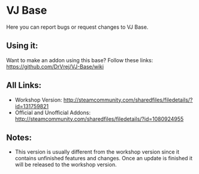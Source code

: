 # VJ Base
Here you can report bugs or request changes to VJ Base.

## Using it:
Want to make an addon using this base? Follow these links: https://github.com/DrVrej/VJ-Base/wiki

## All Links:
- Workshop Version: http://steamcommunity.com/sharedfiles/filedetails/?id=131759821
- Official and Unofficial Addons: http://steamcommunity.com/sharedfiles/filedetails/?id=1080924955

## Notes:
- This version is usually different from the workshop version since it contains unfinished features and changes. Once an update is finished it will be released to the workshop version.
